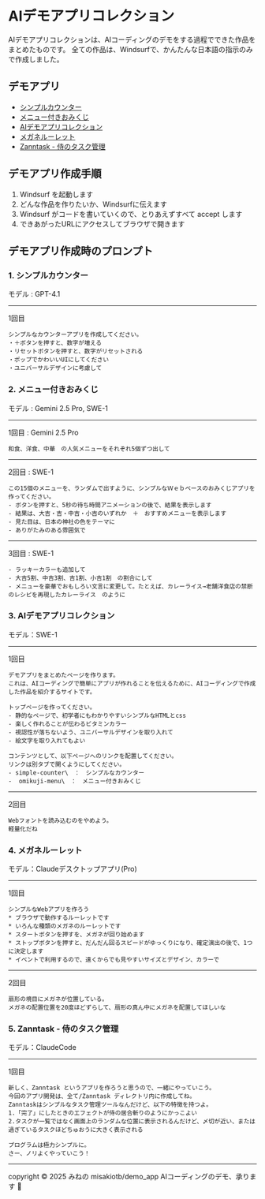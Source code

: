 # AIデモアプリコレクション

AIデモアプリコレクションは、AIコーディングのデモをする過程でできた作品をまとめたものです。
全ての作品は、Windsurfで、かんたんな日本語の指示のみで作成しました。

## デモアプリ

- [シンプルカウンター](./simple-counter/)
- [メニュー付きおみくじ](./omikuji-menu/)
- [AIデモアプリコレクション](https://misakiotb.github.io/demo_app/)
- [メガネルーレット](./roulette/)
- [Zanntask - 侍のタスク管理](./Zanntask/)

## デモアプリ作成手順

1. Windsurf を起動します
2. どんな作品を作りたいか、Windsurfに伝えます
3. Windsurf がコードを書いていくので、とりあえずすべて accept します
4. できあがったURLにアクセスしてブラウザで開きます


## デモアプリ作成時のプロンプト


### 1. シンプルカウンター
モデル : GPT-4.1

----
1回目
```
シンプルなカウンターアプリを作成してください。
・＋ボタンを押すと、数字が増える
・リセットボタンを押すと、数字がリセットされる
・ポップでかわいいUIにしてください
・ユニバーサルデザインに考慮して
```

### 2. メニュー付きおみくじ    
モデル : Gemini 2.5 Pro, SWE-1

----
1回目 : Gemini 2.5 Pro
```
和食、洋食、中華　の人気メニューをそれぞれ5個ずつ出して
```
----
2回目 : SWE-1
```
この15個のメニューを、ランダムで出すように、シンプルなＷｅｂベースのおみくじアプリを作ってください。
- ボタンを押すと、5秒の待ち時間アニメーションの後で、結果を表示します
- 結果は、大吉・吉・中吉・小吉のいずれか　＋　おすすめメニューを表示します
- 見た目は、日本の神社の色をテーマに
- ありがたみのある雰囲気で
```
----
3回目 : SWE-1
``` 
- ラッキーカラーも追加して
- 大吉5割、中吉3割、吉1割、小吉1割　の割合にして
- メニューを豪華でおもしろい文言に変更して。たとえば、カレーライス→老舗洋食店の禁断のレシピを再現したカレーライス　のように
```

### 3. AIデモアプリコレクション
モデル：SWE-1

----
1回目
```
デモアプリをまとめたページを作ります。
これは、AIコーディングで簡単にアプリが作れることを伝えるために、AIコーディングで作成した作品を紹介するサイトです。

トップページを作ってください。
- 静的なページで、初学者にもわかりやすいシンプルなHTMLとcss
- 楽しく作れることが伝わるビタミンカラー
- 視認性が落ちないよう、ユニバーサルデザインを取り入れて
- 絵文字を取り入れてもよい

コンテンツとして、以下ページへのリンクを配置してください。
リンクは別タブで開くようにしてください。
- simple-counter\　：　シンプルなカウンター
-  omikuji-menu\　：　メニュー付きおみくじ
```

----
2回目
```
Webフォントを読み込むのをやめよう。
軽量化だね
```
### 4. メガネルーレット

モデル：Claudeデスクトップアプリ(Pro)

----
1回目
```
シンプルなWebアプリを作ろう
* ブラウザで動作するルーレットです
* いろんな種類のメガネのルーレットです
* スタートボタンを押すを、メガネが回り始めます
* ストップボタンを押すと、だんだん回るスピードがゆっくりになり、確定演出の後で、1つに決定します
* イベントで利用するので、遠くからでも見やすいサイズとデザイン、カラーで
```
----
2回目
```
扇形の境目にメガネが位置している。
メガネの配置位置を20度ほどずらして、扇形の真ん中にメガネを配置してほしいな
```

### 5. Zanntask - 侍のタスク管理
モデル：ClaudeCode

----
1回目
```
新しく、Zanntask というアプリを作ろうと思うので、一緒にやっていこう。
今回のアプリ開発は、全て/Zanntask ディレクトリ内に作成してね。
Zanntaskはシンプルなタスク管理ツールなんだけど、以下の特徴を持つよ。
1.「完了」にしたときのエフェクトが侍の居合斬りのようにかっこよい
2.タスクが一覧ではなく画面上のランダムな位置に表示されるんだけど、〆切が近い、または過ぎているタスクほどちゅおうに大きく表示される

プログラムは極力シンプルに。
さー、ノリよくやっていこう！
```




----
copyright © 2025 みねの
misakiotb/demo_app
AIコーディングのデモ、承ります 🎉

